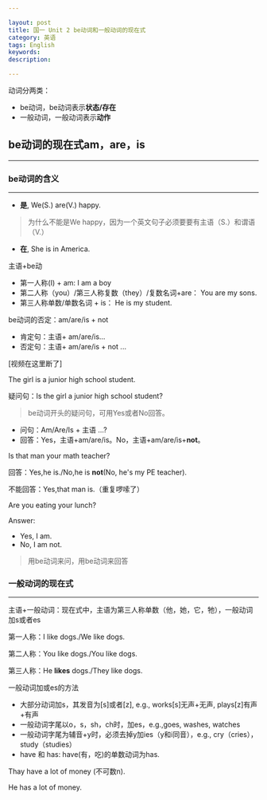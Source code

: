 ```yaml
---

layout: post
title: 国一 Unit 2 be动词和一般动词的现在式
category: 英语
tags: English
keywords: 
description: 

---
```


动词分两类：

- be动词，be动词表示**状态/存在**
- 一般动词，一般动词表示**动作**

## be动词的现在式am，are，is

----------

### be动词的含义

----------

- **是**, We(S.) are(V.) happy.

>为什么不能是We happy，因为一个英文句子必须要要有主语（S.）和谓语（V.）

- **在**, She is in America.

主语+be动

- 第一人称(I) + am: I am a boy
- 第二人称（you）/第三人称复数（they）/复数名词+are： You are my sons.
- 第三人称单数/单数名词 + is： He is my student.

be动词的否定：am/are/is + not

- 肯定句：主语+ am/are/is...
- 否定句：主语+ am/are/is + not ...

[视频在这里断了]

The girl is a junior high school student.

疑问句：Is the girl a junior high school student?

>be动词开头的疑问句，可用Yes或者No回答。

- 问句：Am/Are/Is + 主语 ...?
- 回答：Yes，主语+am/are/is。No，主语+am/are/is+**not**。 

Is that man your math teacher?

回答：Yes,he is./No,he is **not**(No, he's my PE teacher).

不能回答：Yes,that man is.（重复啰嗦了）

Are you eating your lunch?

Answer: 

- Yes, I am. 
- No, I am not.

>用be动词来问，用be动词来回答

### 一般动词的现在式

----------

主语+一般动词：现在式中，主语为第三人称单数（他，她，它，牠），一般动词加s或者es

第一人称：I like dogs./We like dogs.

第二人称：You like dogs./You like dogs.

第三人称：He **likes** dogs./They like dogs.

一般动词加或es的方法

- 大部分动词加s，其发音为[s]或者[z], e.g., works[s]无声+无声, plays[z]有声+有声
- 一般动词字尾以o，s，sh，ch时，加es，e.g.,goes, washes, watches
- 一般动词字尾为辅音+y时，必须去掉y加ies（y和i同音），e.g., cry（cries）， study（studies） 
- have 和 has: have(有，吃)的单数动词为has.
	
Thay have a lot of money (不可数n).

He has a lot of money.